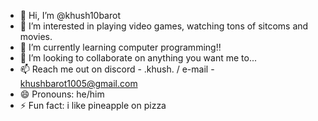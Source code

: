- 👋 Hi, I’m @khush10barot
- 👀 I’m interested in playing video games, watching tons of sitcoms and movies.
- 🌱 I’m currently learning computer programming!!
- 💞️ I’m looking to collaborate on anything you want me to...
- 📫 Reach me out on discord - .khush. / e-mail - khushbarot1005@gmail.com
- 😄 Pronouns: he/him
- ⚡ Fun fact: i like pineapple on pizza

<!---
khush10barot/khush10barot is a ✨ special ✨ repository because its `README.md` (this file) appears on your GitHub profile.
You can click the Preview link to take a look at your changes.
--->

